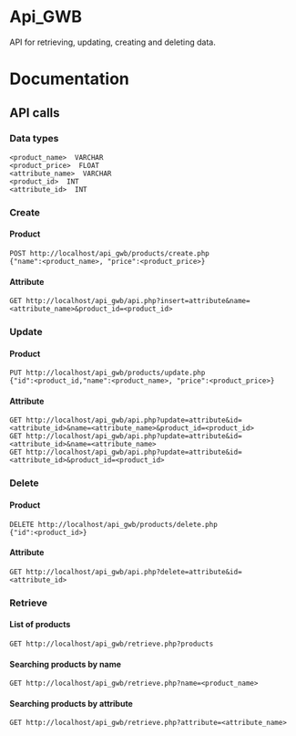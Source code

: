 # Api_GWB

API for retrieving, updating, creating and deleting data.

# Documentation

## API calls

### Data types 
`<product_name>  VARCHAR`  
`<product_price>  FLOAT`  
`<attribute_name>  VARCHAR`  
`<product_id>  INT`  
`<attribute_id>  INT`  

### Create

#### Product
`POST http://localhost/api_gwb/products/create.php`  
`{"name":<product_name>, "price":<product_price>}`  

#### Attribute
`GET http://localhost/api_gwb/api.php?insert=attribute&name=<attribute_name>&product_id=<product_id>`  


### Update

#### Product

`PUT http://localhost/api_gwb/products/update.php`  
`{"id":<product_id,"name":<product_name>, "price":<product_price>}`   

#### Attribute
`GET http://localhost/api_gwb/api.php?update=attribute&id=<attribute_id>&name=<attribute_name>&product_id=<product_id>`  
`GET http://localhost/api_gwb/api.php?update=attribute&id=<attribute_id>&name=<attribute_name>`  
`GET http://localhost/api_gwb/api.php?update=attribute&id=<attribute_id>&product_id=<product_id>`  


### Delete

#### Product
`DELETE http://localhost/api_gwb/products/delete.php`  
`{"id":<product_id>}`  

#### Attribute
`GET http://localhost/api_gwb/api.php?delete=attribute&id=<attribute_id>`


### Retrieve

#### List of products

`GET http://localhost/api_gwb/retrieve.php?products`

#### Searching products by name

`GET http://localhost/api_gwb/retrieve.php?name=<product_name>`

#### Searching products by attribute

`GET http://localhost/api_gwb/retrieve.php?attribute=<attribute_name>`



